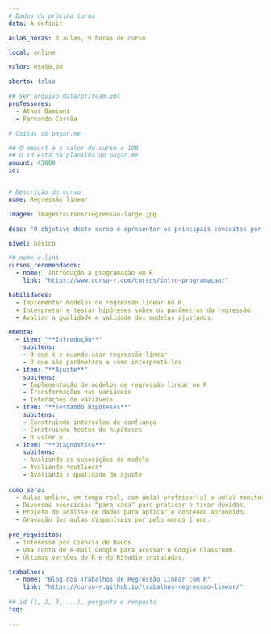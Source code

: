 ```yaml
---
# Dados da próxima turma
data: A definir

aulas_horas: 3 aulas, 9 horas de curso

local: online

valor: R$450,00

aberto: false

## Ver arquivo data/pt/team.yml
professores:
  - Athos Damiani
  - Fernando Corrêa

# Coisas do pagar.me

## O amount é o valor do curso x 100
## O id está na planilha do pagar.me
amount: 45000
id: 


# Descrição do curso
nome: Regressão linear

imagem: images/cursos/regressao-large.jpg

desc: "O objetivo deste curso é apresentar os principais conceitos por trás da regressão linear, discutindo quando é razoável aplicar essa técnica e como ajustá-la utilizando o R. Também vamos abordar interpretação de parâmetros, testes de hipóteses e técnicas para avaliar se nossos modelos estão bem ajustados."

nivel: básico

## nome e link
cursos_recomendados:
  - nome:  Introdução à programação em R
    link: "https://www.curso-r.com/cursos/intro-programacao/"

habilidades:
  - Implementar modelos de regressão linear no R.
  - Interpretar e testar hipóteses sobre os parâmetros da regressão.
  - Avaliar a qualidade e validade dos modelos ajustados.

ementa: 
  - item: "**Introdução**"
    subitens: 
    - O que é e quando usar regressão linear
    - O que são parâmetros e como interpretá-los
  - item: "**Ajuste**"
    subitens: 
    - Implementação de modelos de regressão linear no R
    - Transformações nas variáveis
    - Interações de variáveis
  - item: "**Testando hipóteses**"
    subitens:
    - Construindo intervalos de confiança
    - Construindo testes de hipóteses
    - O valor p
  - item: "**Diagnóstico**"
    subitens:
    - Avaliando as suposições do modelo
    - Avaliando *outliers*
    - Avaliando a qualidade do ajuste
    
como_sera: 
  - Aulas online, em tempo real, com um(a) professor(a) e um(a) monitor(a).
  - Diversos exercícios “para casa” para praticar e tirar dúvidas.
  - Projeto de análise de dados para aplicar o conteúdo aprendido.
  - Gravação das aulas disponíveis por pelo menos 1 ano.
  
pre_requisitos:
  - Interesse por Ciência de Dados.
  - Uma conta de e-mail Google para acessar o Google Classroom.
  - Últimas versões do R e do RStudio instaladas.

trabalhos:
  - nome: "Blog dos Trabalhos de Regressão Linear com R"
    link: "https://curso-r.github.io/trabalhos-regressao-linear/"
    
## id (1, 2, 3, ...), pergunta e resposta
faq:
  
---
```



